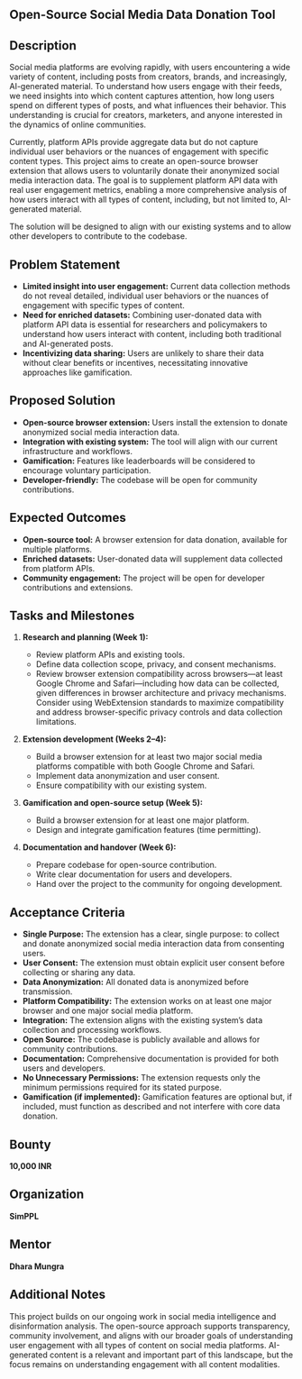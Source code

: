 ## Open-Source Social Media Data Donation Tool

## Description

Social media platforms are evolving rapidly, with users encountering a wide variety of content, including posts from creators, brands, and increasingly, AI-generated material. To understand how users engage with their feeds, we need insights into which content captures attention, how long users spend on different types of posts, and what influences their behavior. This understanding is crucial for creators, marketers, and anyone interested in the dynamics of online communities.

Currently, platform APIs provide aggregate data but do not capture individual user behaviors or the nuances of engagement with specific content types. This project aims to create an open-source browser extension that allows users to voluntarily donate their anonymized social media interaction data. The goal is to supplement platform API data with real user engagement metrics, enabling a more comprehensive analysis of how users interact with all types of content, including, but not limited to, AI-generated material.

The solution will be designed to align with our existing systems and to allow other developers to contribute to the codebase.

## Problem Statement

- **Limited insight into user engagement:** Current data collection methods do not reveal detailed, individual user behaviors or the nuances of engagement with specific types of content.
- **Need for enriched datasets:** Combining user-donated data with platform API data is essential for researchers and policymakers to understand how users interact with content, including both traditional and AI-generated posts.
- **Incentivizing data sharing:** Users are unlikely to share their data without clear benefits or incentives, necessitating innovative approaches like gamification.

## Proposed Solution

- **Open-source browser extension:** Users install the extension to donate anonymized social media interaction data.
- **Integration with existing system:** The tool will align with our current infrastructure and workflows.
- **Gamification:** Features like leaderboards will be considered to encourage voluntary participation.
- **Developer-friendly:** The codebase will be open for community contributions.

## Expected Outcomes

- **Open-source tool:** A browser extension for data donation, available for multiple platforms.
- **Enriched datasets:** User-donated data will supplement data collected from platform APIs.
- **Community engagement:** The project will be open for developer contributions and extensions.

## Tasks and Milestones

1. **Research and planning (Week 1):**
   - Review platform APIs and existing tools.
   - Define data collection scope, privacy, and consent mechanisms.
   - Review browser extension compatibility across browsers—at least Google Chrome and Safari—including how data can be collected, given differences in browser architecture and privacy mechanisms. Consider using WebExtension standards to maximize compatibility and address browser-specific privacy controls and data collection limitations.

2. **Extension development (Weeks 2–4):**
   - Build a browser extension for at least two major social media platforms compatible with both Google Chrome and Safari.
   - Implement data anonymization and user consent.
   - Ensure compatibility with our existing system.

3. **Gamification and open-source setup (Week 5):**
   - Build a browser extension for at least one major platform.
   - Design and integrate gamification features (time permitting).

4. **Documentation and handover (Week 6):**
   - Prepare codebase for open-source contribution.
   - Write clear documentation for users and developers.
   - Hand over the project to the community for ongoing development.

## Acceptance Criteria

- **Single Purpose:** The extension has a clear, single purpose: to collect and donate anonymized social media interaction data from consenting users.
- **User Consent:** The extension must obtain explicit user consent before collecting or sharing any data.
- **Data Anonymization:** All donated data is anonymized before transmission.
- **Platform Compatibility:** The extension works on at least one major browser and one major social media platform.
- **Integration:** The extension aligns with the existing system’s data collection and processing workflows.
- **Open Source:** The codebase is publicly available and allows for community contributions.
- **Documentation:** Comprehensive documentation is provided for both users and developers.
- **No Unnecessary Permissions:** The extension requests only the minimum permissions required for its stated purpose.
- **Gamification (if implemented):** Gamification features are optional but, if included, must function as described and not interfere with core data donation.

## Bounty

**10,000 INR**

## Organization

**SimPPL**

## Mentor

**Dhara Mungra**

## Additional Notes

This project builds on our ongoing work in social media intelligence and disinformation analysis. The open-source approach supports transparency, community involvement, and aligns with our broader goals of understanding user engagement with all types of content on social media platforms. AI-generated content is a relevant and important part of this landscape, but the focus remains on understanding engagement with all content modalities.

